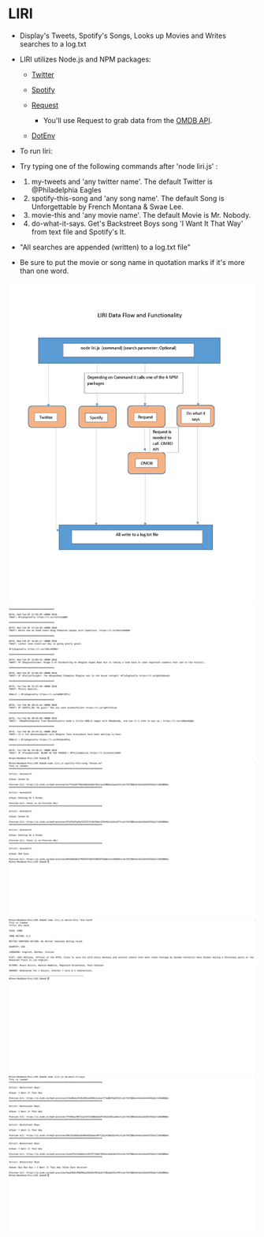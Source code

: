 # **LIRI**

* Display's Tweets, Spotify's Songs, Looks up Movies and Writes searches to a log.txt

* LIRI utilizes Node.js and NPM packages:

   * [Twitter](https://www.npmjs.com/package/twitter)
   
   * [Spotify](https://www.npmjs.com/package/node-spotify-api)
   
   * [Request](https://www.npmjs.com/package/request)

     * You'll use Request to grab data from the [OMDB API](http://www.omdbapi.com).

   * [DotEnv](https://www.npmjs.com/package/dotenv)

* To run liri:

* Try typing one of the following commands after 'node liri.js' : 

* 1. my-tweets  and 'any twitter name'. The default Twitter is @Philadelphia Eagles 

* 2. spotify-this-song  and 'any song name'. The default Song is Unforgettable by French Montana & Swae Lee. 

* 3. movie-this  and 'any movie name'. The default Movie is Mr. Nobody. 

* 4. do-what-it-says.  Get's Backstreet Boys song 'I Want It That Way' from text file and Spotify's It.
*   "All searches are appended (written) to a log.txt file"

* Be sure to put the movie or song name in quotation marks if it's more than one word.


![Liri Data Flow](/images/liri.jpg)
![](/images/1.jpg)
![](/images/2.jpg)
![](/images/3.jpg)
![](/images/4.jpg)


